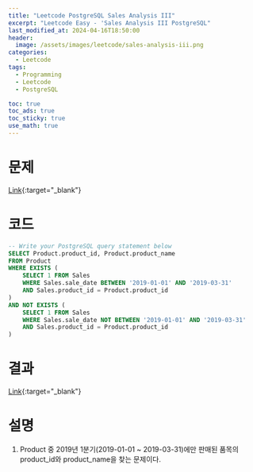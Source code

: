 ```yaml
---
title: "Leetcode PostgreSQL Sales Analysis III"
excerpt: "Leetcode Easy - 'Sales Analysis III PostgreSQL"
last_modified_at: 2024-04-16T18:50:00
header:
  image: /assets/images/leetcode/sales-analysis-iii.png
categories:
  - Leetcode
tags:
  - Programming
  - Leetcode
  - PostgreSQL

toc: true
toc_ads: true
toc_sticky: true
use_math: true
---
```

# 문제
[Link](https://leetcode.com/problems/sales-analysis-iii/){:target="_blank"}

# 코드
```sql
-- Write your PostgreSQL query statement below
SELECT Product.product_id, Product.product_name
FROM Product
WHERE EXISTS (
	SELECT 1 FROM Sales
	WHERE Sales.sale_date BETWEEN '2019-01-01' AND '2019-03-31'
	AND Sales.product_id = Product.product_id
)
AND NOT EXISTS (
	SELECT 1 FROM Sales
	WHERE Sales.sale_date NOT BETWEEN '2019-01-01' AND '2019-03-31'
	AND Sales.product_id = Product.product_id
)
```

# 결과
[Link](https://leetcode.com/problems/project-employees-i/submissions/1228103161/){:target="_blank"}

# 설명
1. Product 중 2019년 1분기(2019-01-01 ~ 2019-03-31)에만 판매된 품목의 product_id와 product_name을 찾는 문제이다.